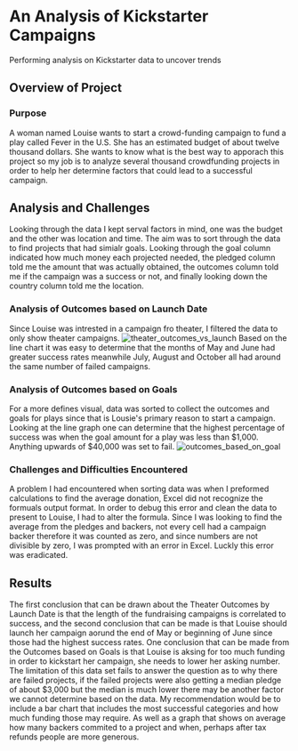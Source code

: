 # An Analysis of Kickstarter Campaigns
Performing analysis on Kickstarter data to uncover trends
## Overview of Project
### Purpose 
A woman named Louise wants to start a crowd-funding campaign to fund a play called Fever in the U.S. She has an estimated budget of about twelve thousand dollars. She wants to know what is the best way to apporach this project so my job is to analyze several thousand crowdfunding projects in order to help her determine factors that could lead to a successful campaign. 
## Analysis and Challenges 
Looking through the data I kept serval factors in mind, one was the budget and the other was location and time. The aim was to sort through the data to find projects that had simialr goals. Looking through the goal column indicated how much money each projected needed, the pledged column told me the amount that was actually obtained, the outcomes column told me if the campaign was a success or not, and finally looking down the country column told me the location. 
### Analysis of Outcomes based on Launch Date
Since Louise was intrested in a campaign fro theater, I filtered the data to only show theater campaigns. ![theater_outcomes_vs_launch](https://user-images.githubusercontent.com/100797549/159208146-b33e5852-4f56-4023-81f8-5a2da0c473fa.png)
Based on the line chart it was easy to determine that the months of May and June had greater success rates meanwhile July, August and October all had around the same number of failed campaigns. 
### Analysis of Outcomes based on Goals 
For a more defines visual, data was sorted to collect the outcomes and goals for plays since that is Lousie's primary reason to start a campaign. Looking at the line graph one can determine that the highest percentage of success was when the goal amount for a play was less than $1,000. Anything upwards of $40,000 was set to fail. ![outcomes_based_on_goal](https://user-images.githubusercontent.com/100797549/159209783-0e888864-300a-4be9-b83a-2d22fab8cae5.png)
### Challenges and Difficulties Encountered 
A problem I had encountered when sorting data was when I preformed calculations to find the average donation, Excel did not recognize the formuals output format. In order to debug this error and clean the data to present to Louise, I had to alter the formula. Since I was looking to find the average from the pledges and backers, not every cell had a campaign backer therefore it was counted as zero, and since numbers are not divisible by zero, I was prompted with an error in Excel. Luckly this error was eradicated. 
## Results 
The first conclusion that can be drawn about the Theater Outcomes by Launch Date is that the length of the fundraising campaigns is correlated to success, and the second conclusion that can be made is that Louise should launch her campaign aorund the end of May or beginning of June since those had the highest success rates. 
One conclusion that can be made from the Outcomes based on Goals is that Louise is aksing for too much funding in order to kickstart her campaign, she needs to lower her asking number. 
The limitation of this data set fails to answer the question as to why there are failed projects, if the failed projects were also getting a median pledge of about $3,000 but the median is much lower there may be another factor we cannot determine based on the data. 
My recommendation would be to include a bar chart that includes the most successful categories and how much funding those may require. As well as a graph that shows on average how many backers commited to a project and when, perhaps after tax refunds people are more generous. 
